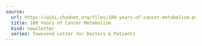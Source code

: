 ```yaml
---
source:
  url: https://wiki.chadnet.org/files/100-years-of-cancer-metabolism.pdf
  title: 100 Years of Cancer Metabolism
  kind: newsletter
  series: Townsend Letter for Doctors & Patients
---
```

